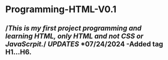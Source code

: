 # Programming-HTML-V0.1
/*This is my first project programming and learning HTML, only HTML and not CSS or JavaScrpit.*/
*UPDATES*
*07/24/2024
 -Added tag H1...H6.
 - 
